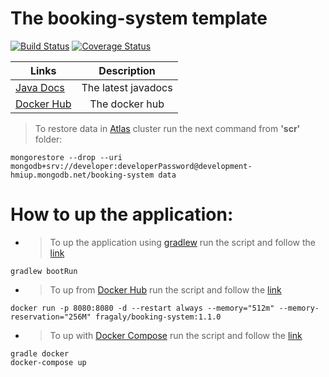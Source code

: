# The booking-system template

[![Build Status](https://travis-ci.com/fragaLY/booking-system.svg?branch=master)](https://travis-ci.com/fragaLY/booking-system) 
[![Coverage Status](https://coveralls.io/repos/github/fragaLY/booking-system/badge.svg?branch=master)](https://coveralls.io/github/fragaLY/booking-system?branch=master)

| Links        | Description     |
| ------------- |:-------------:|
| [Java Docs](https://fragaly.github.io/booking-system/)     | The latest javadocs |
| [Docker Hub](https://hub.docker.com/r/fragaly/booking-system)   | The docker hub |

> To restore data in [Atlas](https://www.mongodb.com/cloud/atlas) cluster run the next command from <b>'scr'</b> folder:
```
mongorestore --drop --uri mongodb+srv://developer:developerPassword@development-hmiup.mongodb.net/booking-system data
```

# How to up the application:
* > To up the application using [gradlew](https://docs.gradle.org/current/userguide/gradle_wrapper.html) run the script and follow the [link](http://localhost:8080)
```
gradlew bootRun
``` 

* > To up from [Docker Hub](https://hub.docker.com/) run the script and follow the [link](http://localhost:8080)
```
docker run -p 8080:8080 -d --restart always --memory="512m" --memory-reservation="256M" fragaly/booking-system:1.1.0
```

* > To up with [Docker Compose](https://docs.docker.com/compose/) run the script and follow the [link](http://localhost:8080)
```
gradle docker
docker-compose up
```

